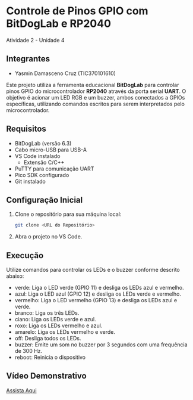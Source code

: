 # Controle de Pinos GPIO com BitDogLab e RP2040
Atividade 2 - Unidade 4

## Integrantes
- Yasmin Damasceno Cruz (TIC370101610)

Este projeto utiliza a ferramenta educacional **BitDogLab** para controlar pinos GPIO do microcontrolador **RP2040** através da porta serial **UART**. O objetivo é acionar um LED RGB e um buzzer, ambos conectados a GPIOs específicas, utilizando comandos escritos para serem interpretados pelo microcontrolador.

## Requisitos
- BitDogLab (versão 6.3)
- Cabo micro-USB para USB-A
- VS Code instalado
    - Extensão C/C++
- PuTTY para comunicação UART
- Pico SDK configurado
- Git instalado

## Configuração Inicial
1. Clone o repositório para sua máquina local:
   ```bash
   git clone <URL do Repositório>
2. Abra o projeto no VS Code.


## Execução
Utilize comandos para controlar os LEDs e o buzzer conforme descrito abaixo:

- verde: Liga o LED verde (GPIO 11) e desliga os LEDs azul e vermelho.
- azul: Liga o LED azul (GPIO 12) e desliga os LEDs verde e vermelho.
- vermelho: Liga o LED vermelho (GPIO 13) e desliga os LEDs azul e verde.
- branco: Liga os três LEDs.
- ciano: Liga os LEDs verde e azul.
- roxo: Liga os LEDs vermelho e azul.
- amarelo: Liga os LEDs vermelho e verde.
- off: Desliga todos os LEDs.
- buzzer: Emite um som no buzzer por 3 segundos com uma frequência de 300 Hz.
- reboot: Reinicia o dispositivo

## Vídeo Demonstrativo 

[Assista Aqui](https://drive.google.com/file/d/19uKgs0PTXdLT9GK1DYBOa9OH77JKIiio/view?usp=sharing)